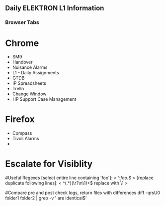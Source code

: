 ## Daily ELEKTRON L1 Information

### Browser Tabs
# Chrome
 * SM9
 * Handover
 * Nuisance Alarms
 * L1 - Daily Assignments
 * GTDB
 * IP Spreadsheets
 * Trello
 * Change Window
 * HP Support Case Management

# Firefox
 * Compass
 * Tivoli Alarms
 *

# Escalate for Visiblity
[Network Comms Service Management]: <Networkcommsservicemanagement@thomsonreuters.com>
[TSC ISM]: <NetcomISM@thomson.com>
[TSC Infrastructure Problem Management]: <NetworkCommsProblemManagement@thomsonreuters.com>
[Eikon_ERT Ops Management]: <Eikon_ERTOpsManagement@thomsonreuters.com>

#Useful Regexes
[select entire line containing 'foo']: < ^.*foo.*$ >
[replace duplicate following lines]: < ^(.*)(\r?\n\1)+$ replace with \1 >

#Compare pre and post check logs, return files with differences
diff -qrsU0 folder1 folder2 | grep -v ' are identical$'
